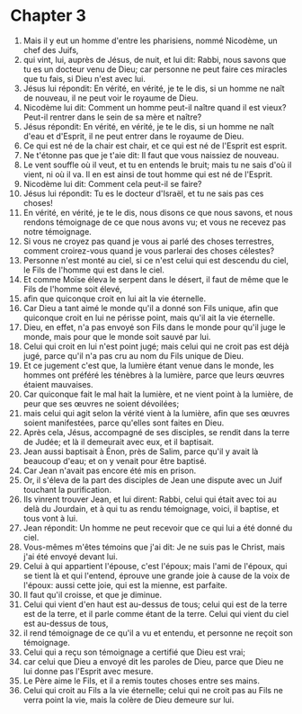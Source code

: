 # Chapter 3

1. Mais il y eut un homme d'entre les pharisiens, nommé Nicodème, un chef des Juifs,
2. qui vint, lui, auprès de Jésus, de nuit, et lui dit: Rabbi, nous savons que tu es un docteur venu de Dieu; car personne ne peut faire ces miracles que tu fais, si Dieu n'est avec lui.
3. Jésus lui répondit: En vérité, en vérité, je te le dis, si un homme ne naît de nouveau, il ne peut voir le royaume de Dieu.
4. Nicodème lui dit: Comment un homme peut-il naître quand il est vieux? Peut-il rentrer dans le sein de sa mère et naître?
5. Jésus répondit: En vérité, en vérité, je te le dis, si un homme ne naît d'eau et d'Esprit, il ne peut entrer dans le royaume de Dieu.
6. Ce qui est né de la chair est chair, et ce qui est né de l'Esprit est esprit.
7. Ne t'étonne pas que je t'aie dit: Il faut que vous naissiez de nouveau.
8. Le vent souffle où il veut, et tu en entends le bruit; mais tu ne sais d'où il vient, ni où il va. Il en est ainsi de tout homme qui est né de l'Esprit.
9. Nicodème lui dit: Comment cela peut-il se faire?
10. Jésus lui répondit: Tu es le docteur d'Israël, et tu ne sais pas ces choses!
11. En vérité, en vérité, je te le dis, nous disons ce que nous savons, et nous rendons témoignage de ce que nous avons vu; et vous ne recevez pas notre témoignage.
12. Si vous ne croyez pas quand je vous ai parlé des choses terrestres, comment croirez-vous quand je vous parlerai des choses célestes?
13. Personne n'est monté au ciel, si ce n'est celui qui est descendu du ciel, le Fils de l'homme qui est dans le ciel.
14. Et comme Moïse éleva le serpent dans le désert, il faut de même que le Fils de l'homme soit élevé,
15. afin que quiconque croit en lui ait la vie éternelle.
16. Car Dieu a tant aimé le monde qu'il a donné son Fils unique, afin que quiconque croit en lui ne périsse point, mais qu'il ait la vie éternelle.
17. Dieu, en effet, n'a pas envoyé son Fils dans le monde pour qu'il juge le monde, mais pour que le monde soit sauvé par lui.
18. Celui qui croit en lui n'est point jugé; mais celui qui ne croit pas est déjà jugé, parce qu'il n'a pas cru au nom du Fils unique de Dieu.
19. Et ce jugement c'est que, la lumière étant venue dans le monde, les hommes ont préféré les ténèbres à la lumière, parce que leurs œuvres étaient mauvaises.
20. Car quiconque fait le mal hait la lumière, et ne vient point à la lumière, de peur que ses œuvres ne soient dévoilées;
21. mais celui qui agit selon la vérité vient à la lumière, afin que ses œuvres soient manifestées, parce qu'elles sont faites en Dieu.
22. Après cela, Jésus, accompagné de ses disciples, se rendit dans la terre de Judée; et là il demeurait avec eux, et il baptisait.
23. Jean aussi baptisait à Énon, près de Salim, parce qu'il y avait là beaucoup d'eau; et on y venait pour être baptisé.
24. Car Jean n'avait pas encore été mis en prison.
25. Or, il s'éleva de la part des disciples de Jean une dispute avec un Juif touchant la purification.
26. Ils vinrent trouver Jean, et lui dirent: Rabbi, celui qui était avec toi au delà du Jourdain, et à qui tu as rendu témoignage, voici, il baptise, et tous vont à lui.
27. Jean répondit: Un homme ne peut recevoir que ce qui lui a été donné du ciel.
28. Vous-mêmes m'êtes témoins que j'ai dit: Je ne suis pas le Christ, mais j'ai été envoyé devant lui.
29. Celui à qui appartient l'épouse, c'est l'époux; mais l'ami de l'époux, qui se tient là et qui l'entend, éprouve une grande joie à cause de la voix de l'époux: aussi cette joie, qui est la mienne, est parfaite.
30. Il faut qu'il croisse, et que je diminue.
31. Celui qui vient d'en haut est au-dessus de tous; celui qui est de la terre est de la terre, et il parle comme étant de la terre. Celui qui vient du ciel est au-dessus de tous,
32. il rend témoignage de ce qu'il a vu et entendu, et personne ne reçoit son témoignage.
33. Celui qui a reçu son témoignage a certifié que Dieu est vrai;
34. car celui que Dieu a envoyé dit les paroles de Dieu, parce que Dieu ne lui donne pas l'Esprit avec mesure.
35. Le Père aime le Fils, et il a remis toutes choses entre ses mains.
36. Celui qui croit au Fils a la vie éternelle; celui qui ne croit pas au Fils ne verra point la vie, mais la colère de Dieu demeure sur lui.

